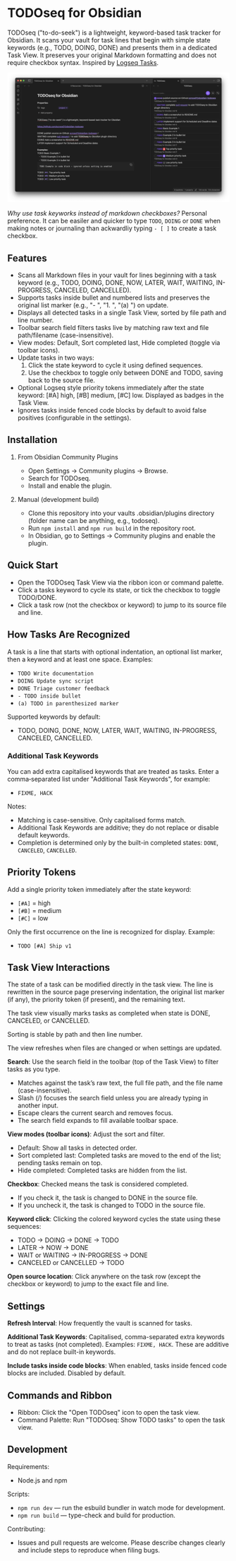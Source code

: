 # TODOseq for Obsidian

TODOseq ("to-do-seek") is a lightweight, keyword-based task tracker for Obsidian. It scans your vault for task lines that begin with simple state keywords (e.g., TODO, DOING, DONE) and presents them in a dedicated Task View. It preserves your original Markdown formatting and does not require checkbox syntax. Inspired by [Logseq Tasks](https://docs.logseq.com/#/page/tasks).

![screenshot of obsidian showing the page editor and the TODOseq panel in a separate tab showing the list of tasks found in the vault.](screenshot.png)

*Why use task keyworks instead of markdown checkboxes?*
Personal preference. It can be easiler and quicker to type `TODO`, `DOING` or `DONE` when making notes or journaling than ackwardliy typing `- [ ]` to create a task checkbox.

## Features

- Scans all Markdown files in your vault for lines beginning with a task keyword (e.g., TODO, DOING, DONE, NOW, LATER, WAIT, WAITING, IN-PROGRESS, CANCELED, CANCELLED).
- Supports tasks inside bullet and numbered lists and preserves the original list marker (e.g., "- ", "1. ", "(a) ") on update.
- Displays all detected tasks in a single Task View, sorted by file path and line number.
- Toolbar search field filters tasks live by matching raw text and file path/filename (case-insensitive).
- View modes: Default, Sort completed last, Hide completed (toggle via toolbar icons).
- Update tasks in two ways:
  1. Click the state keyword to cycle it using defined sequences.
  2. Use the checkbox to toggle only between DONE and TODO, saving back to the source file.
- Optional Logseq style priority tokens immediately after the state keyword: [#A] high, [#B] medium, [#C] low. Displayed as badges in the Task View.
- Ignores tasks inside fenced code blocks by default to avoid false positives (configurable in the settings).

## Installation

1) From Obsidian Community Plugins
   - Open Settings → Community plugins → Browse.
   - Search for TODOseq.
   - Install and enable the plugin.

2) Manual (development build)
   - Clone this repository into your vaults .obsidian/plugins directory (folder name can be anything, e.g., todoseq).
   - Run `npm install` and `npm run build` in the repository root.
   - In Obsidian, go to Settings → Community plugins and enable the plugin.

## Quick Start

- Open the TODOseq Task View via the ribbon icon or command palette.
- Click a tasks keyword to cycle its state, or tick the checkbox to toggle TODO/DONE.
- Click a task row (not the checkbox or keyword) to jump to its source file and line.

## How Tasks Are Recognized

A task is a line that starts with optional indentation, an optional list marker, then a keyword and at least one space. Examples:

- `TODO Write documentation`
- `DOING Update sync script`
- `DONE Triage customer feedback`
- `- TODO inside bullet`
- `(a) TODO in parenthesized marker`

Supported keywords by default:

- TODO, DOING, DONE, NOW, LATER, WAIT, WAITING, IN-PROGRESS, CANCELED, CANCELLED.

### Additional Task Keywords

You can add extra capitalised keywords that are treated as tasks. Enter a comma‑separated list under "Additional Task Keywords", for example:

- `FIXME, HACK`

Notes:

- Matching is case-sensitive. Only capitalised forms match.
- Additional Task Keywords are additive; they do not replace or disable default keywords.
- Completion is determined only by the built-in completed states: `DONE`, `CANCELED`, `CANCELLED`.

## Priority Tokens

Add a single priority token immediately after the state keyword:

- `[#A]` = high
- `[#B]` = medium
- `[#C]` = low

Only the first occurrence on the line is recognized for display.
Example:

- `TODO [#A] Ship v1`

## Task View Interactions

The state of a task can be modified directly in the task view. The line is rewritten in the source page preserving indentation, the original list marker (if any), the priority token (if present), and the remaining text.

The task view visually marks tasks as completed when state is DONE, CANCELED, or CANCELLED.

Sorting is stable by path and then line number.

The view refreshes when files are changed or when settings are updated.

**Search**: Use the search field in the toolbar (top of the Task View) to filter tasks as you type.

- Matches against the task’s raw text, the full file path, and the file name (case-insensitive).
- Slash (/) focuses the search field unless you are already typing in another input.
- Escape clears the current search and removes focus.
- The search field expands to fill available toolbar space.

**View modes (toolbar icons)**: Adjust the sort and filter.

- Default: Show all tasks in detected order.
- Sort completed last: Completed tasks are moved to the end of the list; pending tasks remain on top.
- Hide completed: Completed tasks are hidden from the list.

**Checkbox**: Checked means the task is considered completed.

- If you check it, the task is changed to DONE in the source file.
- If you uncheck it, the task is changed to TODO in the source file.

**Keyword click**: Clicking the colored keyword cycles the state using these sequences:

- TODO → DOING → DONE → TODO
- LATER → NOW → DONE
- WAIT or WAITING → IN-PROGRESS → DONE
- CANCELED or CANCELLED → TODO

**Open source location**: Click anywhere on the task row (except the checkbox or keyword) to jump to the exact file and line.

## Settings

**Refresh Interval**: How frequently the vault is scanned for tasks.

**Additional Task Keywords**: Capitalised, comma-separated extra keywords to treat as tasks (not completed). Examples: `FIXME, HACK`. These are additive and do not replace built-in keywords.

**Include tasks inside code blocks**: When enabled, tasks inside fenced code blocks are included. Disabled by default.

## Commands and Ribbon

- Ribbon: Click the "Open TODOseq" icon to open the task view.
- Command Palette: Run "TODOseq: Show TODO tasks" to open the task view.

## Development

Requirements:

- Node.js and npm

Scripts:

- `npm run dev` — run the esbuild bundler in watch mode for development.
- `npm run build` — type-check and build for production.

Contributing:

- Issues and pull requests are welcome. Please describe changes clearly and include steps to reproduce when filing bugs.
